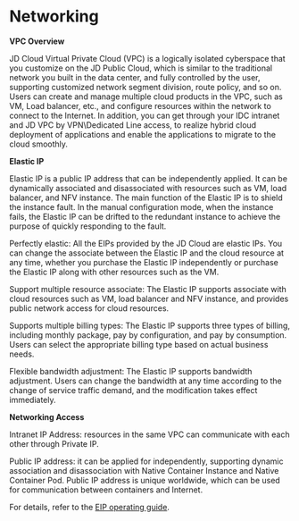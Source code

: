 
# Networking

**VPC Overview**

JD Cloud Virtual Private Cloud (VPC) is a logically isolated cyberspace that you customize on the JD Public Cloud, which is similar to the traditional network you built in the data center, and fully controlled by the user, supporting customized network segment division, route policy, and so on. Users can create and manage multiple cloud products in the VPC, such as VM, Load balancer, etc., and configure resources within the network to connect to the Internet. In addition, you can get through your IDC intranet and JD VPC by VPN\Dedicated Line access, to realize hybrid cloud deployment of applications and enable the applications to migrate to the cloud smoothly.



**Elastic IP**

Elastic IP is a public IP address that can be independently applied. It can be dynamically associated and disassociated with resources such as VM, load balancer, and NFV instance. The main function of the Elastic IP is to shield the instance fault. In the manual configuration mode, when the instance fails, the Elastic IP can be drifted to the redundant instance to achieve the purpose of quickly responding to the fault.

Perfectly elastic: All the EIPs provided by the JD Cloud are elastic IPs. You can change the associate between the Elastic IP and the cloud resource at any time, whether you purchase the Elastic IP independently or purchase the Elastic IP along with other resources such as the VM.

Support multiple resource associate: The Elastic IP supports associate with cloud resources such as VM, load balancer and NFV instance, and provides public network access for cloud resources.

Supports multiple billing types: The Elastic IP supports three types of billing, including monthly package, pay by configuration, and pay by consumption. Users can select the appropriate billing type based on actual business needs.

Flexible bandwidth adjustment: The Elastic IP supports bandwidth adjustment. Users can change the bandwidth at any time according to the change of service traffic demand, and the modification takes effect immediately.



**Networking Access**

Intranet IP Address: resources in the same VPC can communicate with each other through Private IP.

Public IP address: it can be applied for independently, supporting dynamic association and disassociation with Native Container Instance and Native Container Pod. Public IP address is unique worldwide, which can be used for communication between containers and Internet.

For details, refer to the [EIP operating guide][1].


  [1]: https://docs.jdcloud.com/cn/elastic-ip/product-overview